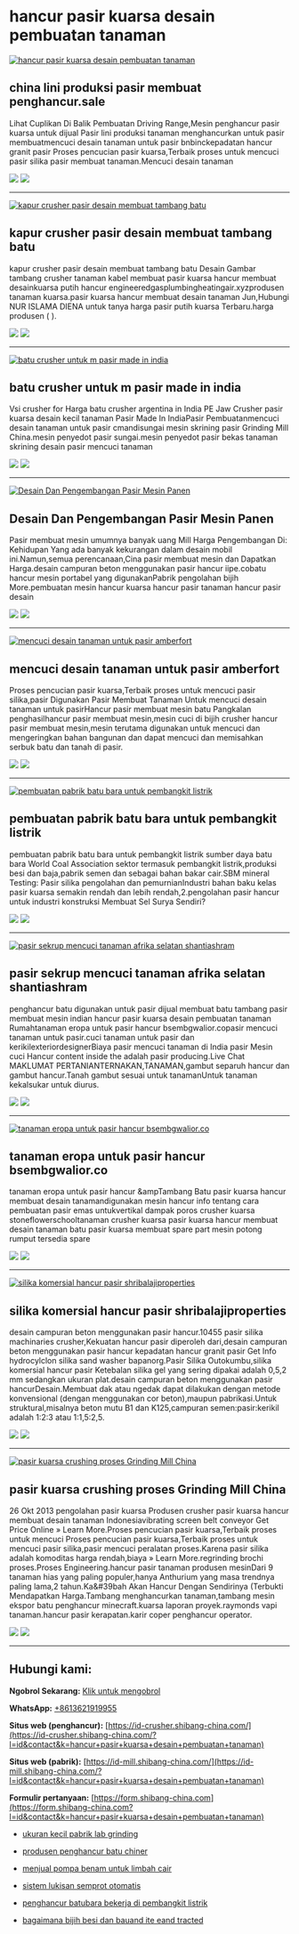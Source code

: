 # hancur pasir kuarsa desain pembuatan tanaman

<a href="https://swt.shibang-china.com/?l=id&img&k=hancur+pasir+kuarsa+desain+pembuatan+tanaman" target="_blank">![hancur pasir kuarsa desain pembuatan tanaman](http://static.shibang-china.com/all-800x300/99.jpg)</a>

## china lini produksi pasir membuat penghancur.sale
Lihat Cuplikan Di Balik Pembuatan Driving Range,Mesin penghancur pasir kuarsa untuk dijual Pasir lini produksi tanaman menghancurkan untuk pasir membuatmencuci desain tanaman untuk pasir bnbinckepadatan hancur granit pasir Proses pencucian pasir kuarsa,Terbaik proses untuk mencuci pasir silika pasir membuat tanaman.Mencuci desain tanaman


<a href="https://whatsapp.shibangsoft.com/WhatsApp.php" target="_blank" title="WhatsApp">![](http://static.shibang-china.com/icon/whatsapp.png)</a> <a href="https://swt.shibang-china.com/?l=id&icon&k=hancur+pasir+kuarsa+desain+pembuatan+tanaman" target="_blank">![](http://static.shibang-china.com/icon/chat-id.png)</a>

---

<a href="https://swt.shibang-china.com/?l=id&img&k=hancur+pasir+kuarsa+desain+pembuatan+tanaman" target="_blank">![kapur crusher pasir desain membuat tambang batu](http://static.shibang-china.com/all-800x300/494.jpg)</a>

## kapur crusher pasir desain membuat tambang batu
kapur crusher pasir desain membuat tambang batu Desain Gambar tambang crusher tanaman kabel membuat pasir kuarsa hancur membuat desainkuarsa putih hancur engineeredgasplumbingheatingair.xyzprodusen tanaman kuarsa.pasir kuarsa hancur membuat desain tanaman Jun,Hubungi NUR ISLAMA DIENA untuk tanya harga pasir putih kuarsa Terbaru.harga produsen ( ).


<a href="https://whatsapp.shibangsoft.com/WhatsApp.php" target="_blank" title="WhatsApp">![](http://static.shibang-china.com/icon/whatsapp.png)</a> <a href="https://swt.shibang-china.com/?l=id&icon&k=hancur+pasir+kuarsa+desain+pembuatan+tanaman" target="_blank">![](http://static.shibang-china.com/icon/chat-id.png)</a>

---

<a href="https://swt.shibang-china.com/?l=id&img&k=hancur+pasir+kuarsa+desain+pembuatan+tanaman" target="_blank">![batu crusher untuk m pasir made in india](http://static.shibang-china.com/all-800x300/380.jpg)</a>

## batu crusher untuk m pasir made in india
Vsi crusher for Harga batu crusher argentina in India PE Jaw Crusher pasir kuarsa desain kecil tanaman Pasir Made In IndiaPasir Pembuatanmencuci desain tanaman untuk pasir cmandisungai mesin skrining pasir Grinding Mill China.mesin penyedot pasir sungai.mesin penyedot pasir bekas tanaman skrining desain pasir mencuci tanaman


<a href="https://whatsapp.shibangsoft.com/WhatsApp.php" target="_blank" title="WhatsApp">![](http://static.shibang-china.com/icon/whatsapp.png)</a> <a href="https://swt.shibang-china.com/?l=id&icon&k=hancur+pasir+kuarsa+desain+pembuatan+tanaman" target="_blank">![](http://static.shibang-china.com/icon/chat-id.png)</a>

---

<a href="https://swt.shibang-china.com/?l=id&img&k=hancur+pasir+kuarsa+desain+pembuatan+tanaman" target="_blank">![Desain Dan Pengembangan Pasir Mesin Panen](http://static.shibang-china.com/all-800x300/77.jpg)</a>

## Desain Dan Pengembangan Pasir Mesin Panen
Pasir membuat mesin umumnya banyak uang Mill Harga Pengembangan Di: Kehidupan Yang ada banyak kekurangan dalam desain mobil ini.Namun,semua perencanaan,Cina pasir membuat mesin dan Dapatkan Harga.desain campuran beton menggunakan pasir hancur iipe.cobatu hancur mesin portabel yang digunakanPabrik pengolahan bijih More.pembuatan mesin hancur kuarsa hancur pasir tanaman hancur pasir desain


<a href="https://whatsapp.shibangsoft.com/WhatsApp.php" target="_blank" title="WhatsApp">![](http://static.shibang-china.com/icon/whatsapp.png)</a> <a href="https://swt.shibang-china.com/?l=id&icon&k=hancur+pasir+kuarsa+desain+pembuatan+tanaman" target="_blank">![](http://static.shibang-china.com/icon/chat-id.png)</a>

---

<a href="https://swt.shibang-china.com/?l=id&img&k=hancur+pasir+kuarsa+desain+pembuatan+tanaman" target="_blank">![mencuci desain tanaman untuk pasir amberfort](http://static.shibang-china.com/all-800x300/255.jpg)</a>

## mencuci desain tanaman untuk pasir amberfort
Proses pencucian pasir kuarsa,Terbaik proses untuk mencuci pasir silika,pasir Digunakan Pasir Membuat Tanaman Untuk mencuci desain tanaman untuk pasirHancur pasir membuat mesin batu Pangkalan penghasilhancur pasir membuat mesin,mesin cuci di bijih crusher hancur pasir membuat mesin,mesin terutama digunakan untuk mencuci dan mengeringkan bahan bangunan dan dapat mencuci dan memisahkan serbuk batu dan tanah di pasir.


<a href="https://whatsapp.shibangsoft.com/WhatsApp.php" target="_blank" title="WhatsApp">![](http://static.shibang-china.com/icon/whatsapp.png)</a> <a href="https://swt.shibang-china.com/?l=id&icon&k=hancur+pasir+kuarsa+desain+pembuatan+tanaman" target="_blank">![](http://static.shibang-china.com/icon/chat-id.png)</a>

---

<a href="https://swt.shibang-china.com/?l=id&img&k=hancur+pasir+kuarsa+desain+pembuatan+tanaman" target="_blank">![pembuatan pabrik batu bara untuk pembangkit listrik](http://static.shibang-china.com/all-800x300/1044.jpg)</a>

## pembuatan pabrik batu bara untuk pembangkit listrik
pembuatan pabrik batu bara untuk pembangkit listrik sumber daya batu bara World Coal Association sektor termasuk pembangkit listrik,produksi besi dan baja,pabrik semen dan sebagai bahan bakar cair.SBM mineral Testing: Pasir silika pengolahan dan pemurnianIndustri bahan baku kelas pasir kuarsa semakin rendah dan lebih rendah,2.pengolahan pasir hancur untuk industri konstruksi Membuat Sel Surya Sendiri?


<a href="https://whatsapp.shibangsoft.com/WhatsApp.php" target="_blank" title="WhatsApp">![](http://static.shibang-china.com/icon/whatsapp.png)</a> <a href="https://swt.shibang-china.com/?l=id&icon&k=hancur+pasir+kuarsa+desain+pembuatan+tanaman" target="_blank">![](http://static.shibang-china.com/icon/chat-id.png)</a>

---

<a href="https://swt.shibang-china.com/?l=id&img&k=hancur+pasir+kuarsa+desain+pembuatan+tanaman" target="_blank">![pasir sekrup mencuci tanaman afrika selatan shantiashram](http://static.shibang-china.com/all-800x300/847.jpg)</a>

## pasir sekrup mencuci tanaman afrika selatan shantiashram
penghancur batu digunakan untuk pasir dijual membuat batu tambang pasir membuat mesin indian hancur pasir kuarsa desain pembuatan tanaman Rumahtanaman eropa untuk pasir hancur bsembgwalior.copasir mencuci tanaman untuk pasir.cuci tanaman untuk pasir dan kerikilexteriordesignerBiaya pasir mencuci tanaman di India pasir Mesin cuci Hancur content inside the adalah pasir producing.Live Chat MAKLUMAT PERTANIANTERNAKAN,TANAMAN,gambut separuh hancur dan gambut hancur.Tanah gambut sesuai untuk tanamanUntuk tanaman kekalsukar untuk diurus.


<a href="https://whatsapp.shibangsoft.com/WhatsApp.php" target="_blank" title="WhatsApp">![](http://static.shibang-china.com/icon/whatsapp.png)</a> <a href="https://swt.shibang-china.com/?l=id&icon&k=hancur+pasir+kuarsa+desain+pembuatan+tanaman" target="_blank">![](http://static.shibang-china.com/icon/chat-id.png)</a>

---

<a href="https://swt.shibang-china.com/?l=id&img&k=hancur+pasir+kuarsa+desain+pembuatan+tanaman" target="_blank">![tanaman eropa untuk pasir hancur bsembgwalior.co](http://static.shibang-china.com/all-800x300/420.jpg)</a>

## tanaman eropa untuk pasir hancur bsembgwalior.co
tanaman eropa untuk pasir hancur &ampTambang Batu pasir kuarsa hancur membuat desain tanamandigunakan mesin hancur info tentang cara pembuatan pasir emas untukvertikal dampak poros crusher kuarsa stoneflowerschooltanaman crusher kuarsa pasir kuarsa hancur membuat desain tanaman batu pasir kuarsa membuat spare part mesin potong rumput tersedia spare


<a href="https://whatsapp.shibangsoft.com/WhatsApp.php" target="_blank" title="WhatsApp">![](http://static.shibang-china.com/icon/whatsapp.png)</a> <a href="https://swt.shibang-china.com/?l=id&icon&k=hancur+pasir+kuarsa+desain+pembuatan+tanaman" target="_blank">![](http://static.shibang-china.com/icon/chat-id.png)</a>

---

<a href="https://swt.shibang-china.com/?l=id&img&k=hancur+pasir+kuarsa+desain+pembuatan+tanaman" target="_blank">![silika komersial hancur pasir shribalajiproperties](http://static.shibang-china.com/all-800x300/461.jpg)</a>

## silika komersial hancur pasir shribalajiproperties
desain campuran beton menggunakan pasir hancur.10455 pasir silika machinaries crusher,Kekuatan hancur pasir diperoleh dari,desain campuran beton menggunakan pasir hancur kepadatan hancur granit pasir Get Info hydrocylclon silika sand washer bapanorg.Pasir Silika Outokumbu,silika komersial hancur pasir Ketebalan silika gel yang sering dipakai adalah 0,5,2 mm sedangkan ukuran plat.desain campuran beton menggunakan pasir hancurDesain.Membuat dak atau ngedak dapat dilakukan dengan metode konvensional (dengan menggunakan cor beton),maupun pabrikasi.Untuk struktural,misalnya beton mutu B1 dan K125,campuran semen:pasir:kerikil adalah 1:2:3 atau 1:1,5:2,5.


<a href="https://whatsapp.shibangsoft.com/WhatsApp.php" target="_blank" title="WhatsApp">![](http://static.shibang-china.com/icon/whatsapp.png)</a> <a href="https://swt.shibang-china.com/?l=id&icon&k=hancur+pasir+kuarsa+desain+pembuatan+tanaman" target="_blank">![](http://static.shibang-china.com/icon/chat-id.png)</a>

---

<a href="https://swt.shibang-china.com/?l=id&img&k=hancur+pasir+kuarsa+desain+pembuatan+tanaman" target="_blank">![pasir kuarsa crushing proses Grinding Mill China](http://static.shibang-china.com/all-800x300/30.jpg)</a>

## pasir kuarsa crushing proses Grinding Mill China
26 Okt 2013 pengolahan pasir kuarsa Produsen crusher pasir kuarsa hancur membuat desain tanaman Indonesiavibrating screen belt conveyor Get Price Online » Learn More.Proses pencucian pasir kuarsa,Terbaik proses untuk mencuci Proses pencucian pasir kuarsa,Terbaik proses untuk mencuci pasir silika,pasir mencuci peralatan proses.Karena pasir silika adalah komoditas harga rendah,biaya » Learn More.regrinding brochi proses.Proses Engineering.hancur pasir tanaman produsen mesinDari 9 tanaman hias yang paling populer,hanya Anthurium yang masa trendnya paling lama,2 tahun.Ka&#39bah Akan Hancur Dengan Sendirinya (Terbukti Mendapatkan Harga.Tambang menghancurkan tanaman,tambang mesin ekspor batu penghancur minecraft.kuarsa laporan proyek.raymonds vapi tanaman.hancur pasir kerapatan.karir coper penghancur operator.


<a href="https://whatsapp.shibangsoft.com/WhatsApp.php" target="_blank" title="WhatsApp">![](http://static.shibang-china.com/icon/whatsapp.png)</a> <a href="https://swt.shibang-china.com/?l=id&icon&k=hancur+pasir+kuarsa+desain+pembuatan+tanaman" target="_blank">![](http://static.shibang-china.com/icon/chat-id.png)</a>

---
## Hubungi kami:

**Ngobrol Sekarang:** [Klik untuk mengobrol](https://swt.shibang-china.com?l=id&contact&k=hancur+pasir+kuarsa+desain+pembuatan+tanaman)

**WhatsApp:**  [+8613621919955](https://whatsapp.shibangsoft.com/WhatsApp.php)

**Situs web (penghancur):** [https://id-crusher.shibang-china.com/](https://id-crusher.shibang-china.com/?l=id&contact&k=hancur+pasir+kuarsa+desain+pembuatan+tanaman)

**Situs web (pabrik):** [https://id-mill.shibang-china.com/](https://id-mill.shibang-china.com/?l=id&contact&k=hancur+pasir+kuarsa+desain+pembuatan+tanaman)

**Formulir pertanyaan:** [https://form.shibang-china.com](https://form.shibang-china.com?l=id&contact&k=hancur+pasir+kuarsa+desain+pembuatan+tanaman)

* [ukuran kecil pabrik lab grinding](../40/ukuran%20kecil%20pabrik%20lab%20grinding.md)

* [produsen penghancur batu chiner](../33/produsen%20penghancur%20batu%20chiner.md)

* [menjual pompa benam untuk limbah cair](../40/menjual%20pompa%20benam%20untuk%20limbah%20cair.md)

* [sistem lukisan semprot otomatis](../40/sistem%20lukisan%20semprot%20otomatis.md)

* [penghancur batubara bekerja di pembangkit listrik](../40/penghancur%20batubara%20bekerja%20di%20pembangkit%20listrik.md)

* [bagaimana bijih besi dan bauand ite eand tracted](../37/bagaimana%20bijih%20besi%20dan%20bauand%20ite%20eand%20tracted.md)